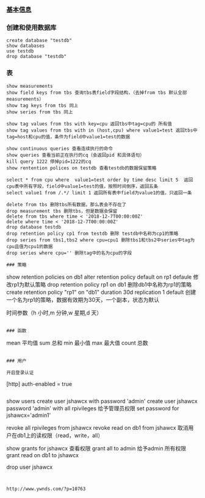 ### [基本信息](./influx-info.md)

### 创建和使用数据库
```
create database "testdb"
show databases
use testdb
drop database "testdb"
```

### 表
```
show measurements
show field keys from tbs 查询tbs表field字段结构，（去掉from tbs 默认全部measurements）
show tag keys from tbs 同上
show series from tbs 同上

show tag values from tbs with key=cpu 返回tbs中tag=cpu的 所有值
show tag values from tbs with in (host,cpu) where value1=test 返回tbs中tag=host和cpu的值，条件为field中value1=test的数据

show continuous queries 查看连续执行的命令
show queries 查看当前正在执行的cq（会返回pid 和具体语句）
kill query 1222 停掉pid=1222的cq
show rentention polices on testdb 查看testdb的数据保留策略

select * from cpu where  value1=test order by time desc limit 5  返回cpu表中所有字段，field中value1=test的值，按照时间倒序，返回五条
select value1 from /.*/ limit 1 返回所有表中field为value1的值，只返回一条

delete from tbs 删除tbs所有数据，那么表会不存在了
drop measurement tbs 删除tbs，但是数据会保留
delete from tbs where time < '2018-12-7T00:00:00Z'
delete where time < '2018-12-7T00:00:00Z'
drop database testdb
drop retention policy cp1 from testdb 删除 testdb中名称为cp1的策略
drop series from tbs1,tbs2 where cpu=cpu1 删除tbs1和tbs2中series中tag为cpu且值为cpu1的数据
drop series where cpu='' 删除tag中的名为cpu的字段

### 策略
```
show retention policies on db1
alter retention policy default on rp1 defaule  修改rp1为默认策略
drop retention policy rp1 on db1 删除db1中名称为rp1的策略
create retention policy "rp1" on "db1" duration 30d replication 1 default 创建一个名为rp1的策略，数据有效期为30天，一个副本，状态为默认

时间参数（h 小时,m 分钟,w 星期,d 天）

```

### 函数
```
mean 平均值
sum 总和
min 最小值
max 最大值
count 总数

```

### 用户

开启登录认证
```
[http]
auth-enabled = true
```

```
show users
create user jshawcx with password 'admin'
create user jshawcx password 'admin' with all rpivileges 给予管理员权限
set password for jshawcx='admin1'

revoke all rpivileges from jshawcx
revoke read on db1 from jshawcx 取消用户在db1上的读权限（read，write，all）

show grants for jshawcx 查看权限
grant all to admin 给予admin 所有权限
grant read on db1 to jshawcx 

drop user jshawcx

```


http://www.ywnds.com/?p=10763
